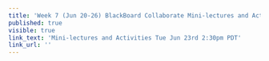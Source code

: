 ```yaml
---
title: 'Week 7 (Jun 20-26) BlackBoard Collaborate Mini-lectures and Activities'
published: true
visible: true
link_text: 'Mini-lectures and Activities Tue Jun 23rd 2:30pm PDT'
link_url: ''
---
```

